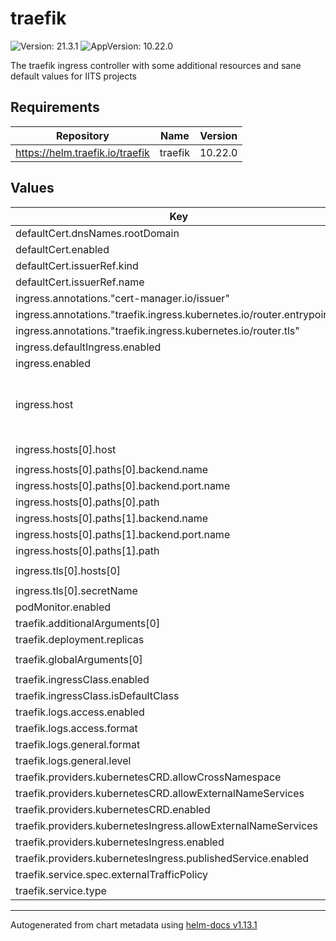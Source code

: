 # traefik

![Version: 21.3.1](https://img.shields.io/badge/Version-21.3.1-informational?style=flat-square) ![AppVersion: 10.22.0](https://img.shields.io/badge/AppVersion-10.22.0-informational?style=flat-square)

The traefik ingress controller with some additional resources and sane default values for IITS projects

## Requirements

| Repository | Name | Version |
|------------|------|---------|
| https://helm.traefik.io/traefik | traefik | 10.22.0 |

## Values

| Key | Type | Default | Description |
|-----|------|---------|-------------|
| defaultCert.dnsNames.rootDomain | string | `nil` | Required |
| defaultCert.enabled | bool | `true` |  |
| defaultCert.issuerRef.kind | string | `"ClusterIssuer"` |  |
| defaultCert.issuerRef.name | string | `"letsencrypt"` |  |
| ingress.annotations."cert-manager.io/issuer" | string | `"letsencrypt"` |  |
| ingress.annotations."traefik.ingress.kubernetes.io/router.entrypoints" | string | `"websecure"` |  |
| ingress.annotations."traefik.ingress.kubernetes.io/router.tls" | string | `"true"` |  |
| ingress.defaultIngress.enabled | bool | `false` |  |
| ingress.enabled | bool | `false` |  |
| ingress.host | string | `nil` | Required, replace it with your host address |
| ingress.hosts[0].host | string | `"{{.Values.ingress.host}}"` |  |
| ingress.hosts[0].paths[0].backend.name | string | `"traefik-internal"` |  |
| ingress.hosts[0].paths[0].backend.port.name | string | `"traefik"` |  |
| ingress.hosts[0].paths[0].path | string | `"/api"` |  |
| ingress.hosts[0].paths[1].backend.name | string | `"traefik-internal"` |  |
| ingress.hosts[0].paths[1].backend.port.name | string | `"traefik"` |  |
| ingress.hosts[0].paths[1].path | string | `"/dashboard"` |  |
| ingress.tls[0].hosts[0] | string | `"{{.Values.ingress.host}}"` |  |
| ingress.tls[0].secretName | string | `"traefik-default-cert"` |  |
| podMonitor.enabled | bool | `true` |  |
| traefik.additionalArguments[0] | string | `"--ping"` |  |
| traefik.deployment.replicas | int | `2` |  |
| traefik.globalArguments[0] | string | `"--global.checknewversion"` |  |
| traefik.ingressClass.enabled | bool | `true` |  |
| traefik.ingressClass.isDefaultClass | bool | `true` |  |
| traefik.logs.access.enabled | bool | `false` |  |
| traefik.logs.access.format | string | `"json"` |  |
| traefik.logs.general.format | string | `"json"` |  |
| traefik.logs.general.level | string | `"INFO"` |  |
| traefik.providers.kubernetesCRD.allowCrossNamespace | bool | `true` |  |
| traefik.providers.kubernetesCRD.allowExternalNameServices | bool | `true` |  |
| traefik.providers.kubernetesCRD.enabled | bool | `true` |  |
| traefik.providers.kubernetesIngress.allowExternalNameServices | bool | `true` |  |
| traefik.providers.kubernetesIngress.enabled | bool | `true` |  |
| traefik.providers.kubernetesIngress.publishedService.enabled | bool | `true` |  |
| traefik.service.spec.externalTrafficPolicy | string | `"Cluster"` |  |
| traefik.service.type | string | `"LoadBalancer"` |  |

----------------------------------------------
Autogenerated from chart metadata using [helm-docs v1.13.1](https://github.com/norwoodj/helm-docs/releases/v1.13.1)
